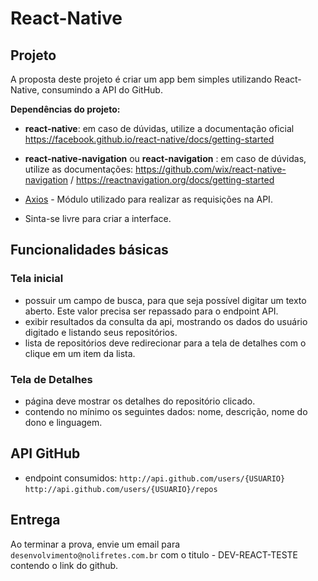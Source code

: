 # React-Native

## Projeto

A proposta deste projeto é criar um app bem simples utilizando React-Native, consumindo a API do GitHub.

**Dependências do projeto:**

* **react-native**: em caso de dúvidas, utilize a documentação oficial https://facebook.github.io/react-native/docs/getting-started
* **react-native-navigation** ou **react-navigation** : em caso de dúvidas, utilize as documentações: https://github.com/wix/react-native-navigation / https://reactnavigation.org/docs/getting-started
* [Axios](https://github.com/axios/axios) - Módulo utilizado para realizar as requisições na API.


* Sinta-se livre para criar a interface.

## Funcionalidades básicas

### Tela inicial

- possuir um campo de busca, para que seja possível digitar um texto aberto. Este valor precisa ser repassado para o endpoint API.
- exibir resultados da consulta da api, mostrando os dados do usuário digitado e listando seus repositórios.
- lista de repositórios deve redirecionar para a tela de detalhes com o clique em um item da lista.

### Tela de Detalhes

- página deve mostrar os detalhes do repositório clicado.
- contendo no mínimo os seguintes dados: nome, descrição, nome do dono e linguagem.

## API GitHub

- endpoint consumidos:
`http://api.github.com/users/{USUARIO}`
`http://api.github.com/users/{USUARIO}/repos`


## Entrega

 Ao terminar a prova, envie um email para `desenvolvimento@nolifretes.com.br` com o titulo - DEV-REACT-TESTE contendo o link do github. 

